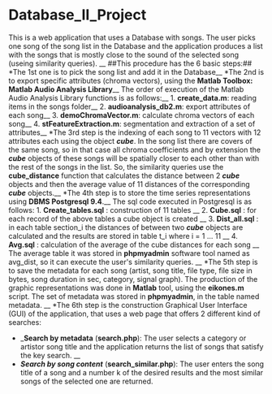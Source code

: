 # Database_II_Project
This is a web application that uses a Database with songs. The user picks one song of the song list in the Database and the application produces a list with the songs that is mostly close to the sound of the selected song (useing similarity queries). __
##This procedure has the 6 basic steps:##
*The 1st one is to pick the song list and add it in the Database__
*The 2nd is to export specific attributes (chroma vectors), using the __Matlab Toolbox: Matlab Audio Analysis Library____
  The order of execution of the Matlab Audio Analysis Library functions is as follows:__
    1. __create_data.m__: reading items in the songs folder__
    2. __audioanalysis_db2.m__: export attributes of each song__
    3. __demoChromaVector.m__: calculate chroma vectors of each song__
    4. __stFeatureExtraction.m__: segmentation and extraction of a set of attributes__
*The 3rd step is the indexing of each song to 11 vectors with 12 attributes each using the object ___cube___. In the song list there are covers of the same song, so in that case all chroma coefficients and by extension the ___cube___ objects of these songs will be spatially closer to each other than with the rest of the songs in the list. So, the similarity queries use the __cube_distance__ function that calculates the distance between 2  ___cube___ objects and then the average value of 11 distances of the corresponding ___cube___ objects.__
*The 4th step is to store the time series representations using __DBMS Postgresql 9.4__.__
  The sql code executed in Postgresql is as follows:
    1. __Create_tables.sql__ : construction of 11 tables __
    2. __Cube.sql__ : for each record of the above tables a cube object is created __
    3. __Dist_all.sql__ : in each table section_i the distances of between two ___cube___ objects are calculated
and the results are stored in table t_i where i = 1 ... 11 __
    4. __Avg.sql__ : calculation of the average  of the cube distances for each song __
 The average table it was stored in __phpmyadmin__ software tool named as avg_dist, so it can execute
the user's similarity queries. __
*The 5th step is to save the metadata for each song (artist, song title, file type, file size in bytes, song duration in sec, category, signal graph). The production of  the graphic representations was done in __Matlab__ tool, using the __eikones.m__ script. The set of metadata was stored in __phpmyadmin__, in the table named metadata. __
*The 6th step is the construction Graphical User Interface (GUI) of the application, that uses a web page that offers 2 different kind of searches:
  * ___Search by metadata__ (__search.php__): The user selects a category or artistor song title and the application returns the list of songs that satisfy the key search. __
  * ___Search by song content___ (__search_similar.php__): The user enters the song title of a song and a number k of the desired results and the most similar songs of the selected one are returned.
